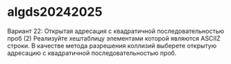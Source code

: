 # algds20242025
Вариант 22: Открытая адресация с квадратичной последовательностью
проб (2)
Реализуйте хеш­таблицу элементами которой являются ASCII­Z строки. В качестве метода
разрешения коллизий выберете открытую адресацию с квадратичной последовательностью проб.
